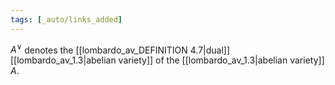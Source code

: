 ```yaml
---
tags: [_auto/links_added]
---
```

$A^\vee$ denotes the [[lombardo_av_DEFINITION 4.7|dual]] [[lombardo_av_1.3|abelian variety]] of the [[lombardo_av_1.3|abelian variety]] $A$.